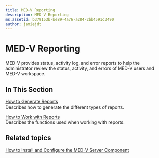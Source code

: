 ```yaml
---
title: MED-V Reporting
description: MED-V Reporting
ms.assetid: b379153b-be89-4a76-a284-2bb4591c3490
author: jamiejdt
---
```


# MED-V Reporting


MED-V provides status, activity log, and error reports to help the administrator review the status, activity, and errors of MED-V users and MED-V workspace.

## In This Section


<a href="" id="how-to-generate-reports"></a>[How to Generate Reports](how-to-generate-reports-medvv2.md)  
Describes how to generate the different types of reports.

<a href="" id="how-to-work-with-reports"></a>[How to Work with Reports](how-to-work-with-reports.md)  
Describes the functions used when working with reports.

## Related topics


[How to Install and Configure the MED-V Server Component](how-to-install-and-configure-the-med-v-server-component.md)

 

 





